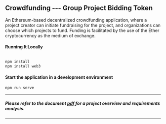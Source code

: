 ## Crowdfunding --- Group Project Bidding Token

An Ethereum-based decentralized crowdfunding application, where a project creator can initiate fundraising for the project, and organizations can choose which projects to fund. Funding is facilitated by the use of the Ether cryptocurrency as the medium of exchange.

#### Running It Locally

```bash

npm install
npm install web3
```

#### Start the application in a development environment

```bash
npm run serve
```

-------------------------------
##### Please refer to the document  [pdf](Blazers_GroupProject_V2.pdf)  for a project overview and requirements analysis.
-------------------------------
